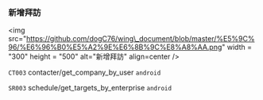 ### 新增拜訪



&lt;img src="https://github.com/dogC76/wing\_document/blob/master/%E5%9C%96/%E6%96%B0%E5%A2%9E%E6%8B%9C%E8%A8%AA.png" width = "300" height = "500" alt="新增拜訪" align=center /&gt; 



`CT003` contacter/get\_company\_by\_user `android`



`SR003` schedule/get\_targets\_by\_enterprise `android`

